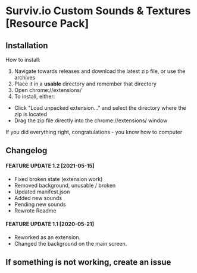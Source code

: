 # Surviv.io Custom Sounds & Textures [Resource Pack]

## Installation
How to install:

1. Navigate towards releases and download the latest zip file, or use the archives
2. Place it in a **usable** directory and remember that directory 
3. Open chrome://extensions/
4. To install, either:
  * Click "Load unpacked extension..." and select the directory where the zip is located
  * Drag the zip file directly into the chrome://extensions/ window

If you did everything right, congratulations - you know how to computer

## Changelog
#### FEATURE UPDATE 1.2 [2021-05-15]
 * Fixed broken state (extension work)
 * Removed background, unusable / broken
 * Updated manifest.json
 * Added new sounds
 * Pending new sounds
 * Rewrote Readme
#### FEATURE UPDATE 1.1 [2020-05-21]
 * Reworked as an extension.
 * Changed the background on the main screen.

## If something is not working, create an issue
